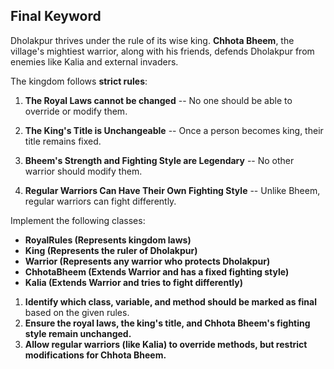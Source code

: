 
## **Final Keyword**


Dholakpur thrives under the rule of its wise king. **Chhota Bheem**, the village's mightiest warrior, along with his friends, defends Dholakpur from enemies like Kalia and external invaders.

The kingdom follows **strict rules**:

1. **The Royal Laws cannot be changed** -- No one should be able to override or modify them.

2. **The King's Title is Unchangeable** -- Once a person becomes king, their title remains fixed.

3. **Bheem's Strength and Fighting Style are Legendary** -- No other warrior should modify them.

4. **Regular Warriors Can Have Their Own Fighting Style** -- Unlike Bheem, regular warriors can fight differently.

Implement the following classes:

- **RoyalRules (Represents kingdom laws)**
- **King (Represents the ruler of Dholakpur)**
- **Warrior (Represents any warrior who protects Dholakpur)**
- **ChhotaBheem (Extends Warrior and has a fixed fighting style)**
- **Kalia (Extends Warrior and tries to fight differently)**

1. **Identify which class, variable, and method should be marked as final** based on the given rules.
2. **Ensure the royal laws, the king's title, and Chhota Bheem's fighting style remain unchanged.**
3. **Allow regular warriors (like Kalia) to override methods, but restrict modifications for Chhota Bheem.**